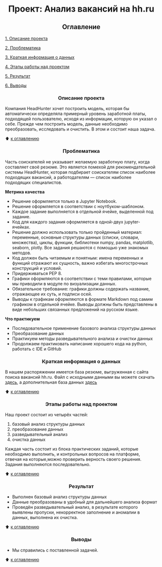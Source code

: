 # <center> Проект: Анализ вакансий на hh.ru

##  <center> Оглавление
[1. Описание проекта](https://github.com/Sonnenbergenfluganschluss/sf_d_science/tree/main/Project_1#-описание-проекта)

[2. Проблематика](https://github.com/Sonnenbergenfluganschluss/sf_d_science/tree/main/Project_1#-проблематика)

[3. Краткая информация о данных](https://github.com/Sonnenbergenfluganschluss/sf_d_science/tree/main/Project_1#-краткая-информация-о-данных)

[4. Этапы работы над проектом](https://github.com/Sonnenbergenfluganschluss/sf_d_science/tree/main/Project_1#-этапы-работы-над-проектом)

[5. Результат](https://github.com/Sonnenbergenfluganschluss/sf_d_science/tree/main/Project_1#-результат)

[6. Выводы](https://github.com/Sonnenbergenfluganschluss/sf_d_science/tree/main/Project_1#-выводы)

###  <center> Описание проекта
Компания HeadHunter хочет построить модель, которая бы автоматически определяла примерный уровень заработной платы, подходящей пользователю, исходя из информации, которую он указал о себе. Прежде чем построить модель, данные необходимо преобразовать, исследовать и очистить. В этом и состоит наша задача.

:arrow_up: [к оглавлению](https://github.com/Sonnenbergenfluganschluss/sf_d_science/tree/main/Project_1#-оглавление)


###  <center> Проблематика
Часть соискателей не указывает желаемую заработную плату, когда составляет своё резюме. Это является помехой для рекомендательной системы HeadHunter, которая подбирает соискателям список наиболее подходящих вакансий, а работодателям — список наиболее подходящих специалистов.

**Метрика качества**
- Решение оформляется только в Jupyter Notebook.
- Решение оформляется в соответствии с ноутбуком-шаблоном.
- Каждое задание выполняется в отдельной ячейке, выделенной под задание. 
- Код для каждого задания оформляется в одной-двух jupyter-ячейках.
- Решение должно использовать только пройденный материал: переменные, основные структуры данных (списки, словари, множества), циклы, функции, библиотеки numpy, pandas, matplotlib, seaborn, plotly. Все задания решаются с помощью уже знакомых методов.
- Код должен быть читаемым и понятным: имена переменных и функций отражают их сущность, важно избегать многострочных конструкций и условий.
- Придерживаться PEP 8.
- Графики оформляются в соответствии с теми правилами, которые мы приводили в модуле по визуализации данных.
- Обязательное требование: графики должны содержать название, отражающее их суть, и подписи осей.
- Выводы к графикам оформляются в формате Markdown под самим графиком в отдельной ячейке. Выводы должны быть представлены в виде небольших связанных предложений на русском языке.

**Что практикуем**
- Последовательное применение базового анализа структуры данных
- Преобразование данных
- Практикуем методы разведывательного анализа и очистки данных
- Продолжаем практиковать написание хорошего кода на python, работать с IDE и GitHub

###  <center> Краткая информация о данных
В нашем распоряжении имеется база резюме, выгруженная с сайта поиска вакансий hh.ru. 
Файл с исходными данными вы можете скачать [здесь](https://drive.google.com/file/d/1X4XrNTRGI4ZKc8wrbdHke4-1Edec7_up/view?usp=sharing), а дополнительная база данных [здесь](https://drive.google.com/file/d/1vnRnoIzWSC30N7vyCYajMj6W-Ll9l08Y/view?usp=sharing)

:arrow_up: [к оглавлению](https://github.com/Sonnenbergenfluganschluss/sf_d_science/tree/main/Project_1#-оглавление)

###  <center> Этапы работы над проектом
Наш проект состоит из четырёх частей:
1. базовый анализ структуры данных
2. преобразование данных
3. разведывательный анализ
4. очистка данных

Каждая часть состоит из блока практических заданий, которые необходимо выполнить, и контрольных вопросов на платформе, отвечая на которые,можно проверить верность своего решения. Задания выполняются последовательно.

:arrow_up: [к оглавлению](https://github.com/Sonnenbergenfluganschluss/sf_d_science/tree/main/Project_1#-оглавление)

###  <center> Результат
- Выполнен базовый анализ структуры данных
- Данные преобразованы в удобный для дальнейшего анализа формат
- Проведён разведывательный анализ, в результате которого выявлены пропуски, некорректное заполнение и аномалии в данных, выполнена их очистка.

:arrow_up: [к оглавлению](https://github.com/Sonnenbergenfluganschluss/sf_d_science/tree/main/Project_1#-оглавление)

###  <center> Выводы
- Мы справились с поставленной задачей.

:arrow_up: [к оглавлению](https://github.com/Sonnenbergenfluganschluss/sf_d_science/tree/main/Project_1#-оглавление)

